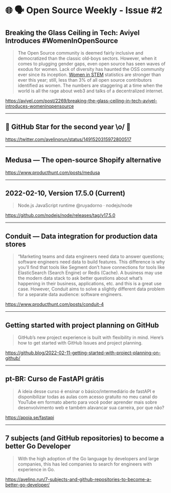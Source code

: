 # 🌐 🗣️ Open Source Weekly - Issue #2

## Breaking the Glass Ceiling in Tech: Aviyel Introduces #WomenInOpenSource

> The Open Source community is deemed fairly inclusive and democratized than the classic old-boys sectors. However, when it comes to plugging gender gaps, even open source has seen waves of exodus for women. Lack of diversity has haunted the OSS community ever since its inception. [Women in STEM](https://techjury.net/blog/women-in-technology-statistics/) statistics are stronger than ever this year; still, less than 3% of all open source contributors identified as women. The numbers are staggering at a time when the world is all the rage about web3 and talks of a decentralized internet.

https://aviyel.com/post/2269/breaking-the-glass-ceiling-in-tech-aviyel-introduces-womeninopensource

---

## 🌟 GitHub Star for the second year \o/ 🙌

https://twitter.com/avelinorun/status/1491520315972800517

---

## Medusa — The open-source Shopify alternative

https://www.producthunt.com/posts/medusa

---

## 2022-02-10, Version 17.5.0 (Current)

> Node.js JavaScript runtime @ruyadorno · nodejs/node

https://github.com/nodejs/node/releases/tag/v17.5.0

---

## Conduit — Data integration for production data stores

> “Marketing teams and data engineers need data to answer questions; software engineers need data to build features. This difference is why you’ll find that tools like Segment don’t have connections for tools like ElasticSearch (Search Engine) or Redis (Cache). A business may use the modern data stack to ask better questions about what’s happening in their business, applications, etc. and this is a great use case. However, Conduit aims to solve a slightly different data problem for a separate data audience: software engineers.

https://www.producthunt.com/posts/conduit-4

---

## Getting started with project planning on GitHub

> GitHub’s new project experience is built with flexibility in mind. Here’s how to get started with GitHub Issues and project planning.

https://github.blog/2022-02-11-getting-started-with-project-planning-on-github/

---

## pt-BR: Curso de FastAPI grátis

> A ideia desse curso é ensinar o básico/intermediário de fastAPI e disponibilizar todas as aulas com acesso gratuito no meu canal do YouTube em formato aberto para você poder aprender mais sobre desenvolvimento web e também alavancar sua carreira, por que não?

https://apoia.se/fastapi

---

## 7 subjects (and GitHub repositories) to become a better Go Developer

> With the high adoption of the Go language by developers and large companies, this has led companies to search for engineers with experience in Go.

https://avelino.run/7-subjects-and-github-repositories-to-become-a-better-go-developer/
